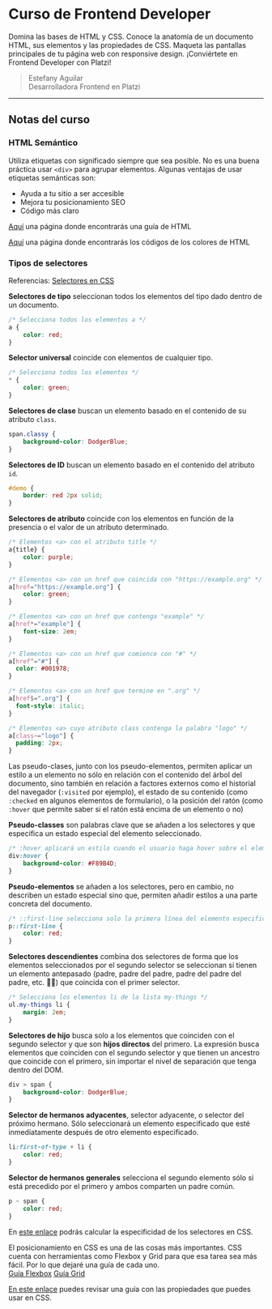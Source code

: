 # Curso de Frontend Developer

Domina las bases de HTML y CSS. Conoce la anatomía de un documento HTML, sus elementos y las propiedades de CSS. Maqueta las pantallas principales de tu página web con responsive design. ¡Conviértete en Frontend Developer con Platzi!

> Estefany Aguilar  
> Desarrolladora Frontend en Platzi

---

## Notas del curso

### HTML Semántico

Utiliza etiquetas con significado siempre que sea posible. No es una buena práctica usar `<div>` para agrupar elementos. Algunas ventajas de usar etiquetas semánticas son:

- Ayuda a tu sitio a ser accesible
- Mejora tu posicionamiento SEO
- Código más claro

[Aquí](https://htmlreference.io/) una página donde encontrarás una guía de HTML

[Aquí](https://htmlcolorcodes.com/es/nombres-de-los-colores/) una página donde encontrarás los códigos de los colores de HTML

### Tipos de selectores

Referencias: [Selectores en CSS](https://developer.mozilla.org/es/docs/Learn/CSS/Building_blocks/Selectors)

**Selectores de tipo** seleccionan todos los elementos del tipo dado dentro de un documento.

```css
/* Selecciona todos los elementos a */
a {
    color: red;
}
```

**Selector universal** coincide con elementos de cualquier tipo.

```css
/* Selecciona todos los elementos */
* {
    color: green;
}
```

**Selectores de clase** buscan un elemento basado en el contenido de su atributo `class`.

```css
span.classy {
    background-color: DodgerBlue;
}
```

**Selectores de ID** buscan un elemento basado en el contenido del atributo `id`.

```css
#demo {
    border: red 2px solid;
}
```

**Selectores de atributo** coincide con los elementos en función de la presencia o el valor de un atributo determinado.

```css
/* Elementos <a> con el atributo title */
a{title} {
    color: purple;
}

/* Elementos <a> con un href que coincida con "https://example.org" */
a[href="https://example.org"] {
    color: green;
}

/* Elementos <a> con un href que contenga "example" */
a[href*="example"] {
    font-size: 2em;
}

/* Elementos <a> con un href que comience con "#" */
a[href^="#"] {
  color: #001978;
}

/* Elementos <a> con un href que termine en ".org" */
a[href$=".org"] {
  font-style: italic;
}

/* Elementos <a> cuyo atributo class contenga la palabra "logo" */
a[class~="logo"] {
  padding: 2px;
}
```

Las pseudo-clases, junto con los pseudo-elementos, permiten aplicar un estilo a un elemento no sólo en relación con el contenido del árbol del documento, sino también en relación a factores externos como el historial del navegador (`:visited` por ejemplo), el estado de su contenido (como `:checked` en algunos elementos de formulario), o la posición del ratón (como `:hover` que permite saber si el ratón está encima de un elemento o no)

**Pseudo-classes** son palabras clave que se añaden a los selectores y que especifica un estado especial del elemento seleccionado.

```css
/* :hover aplicará un estilo cuando el usuario haga hover sobre el elemento especificado por el selector */
div:hover {
    background-color: #F89B4D;
}
```

**Pseudo-elementos** se añaden a los selectores, pero en cambio, no describen un estado especial sino que, permiten añadir estilos a una parte concreta del documento.

```css
/* ::first-line selecciona solo la primera línea del elemento especificado por el selector */
p::first-line {
    color: red;
}
```

**Selectores descendientes** combina dos selectores de forma que los elementos seleccionados por el segundo selector se seleccionan si tienen un elemento antepasado (padre, padre del padre, padre del padre del padre, etc. 🤣😁) que coincida con el primer selector.

```css
/* Selecciona los elementos li de la lista my-things */
ul.my-things li {
    margin: 2em;
}
```

**Selectores de hijo** busca solo a los elementos que coinciden con el segundo selector y que son **hijos directos** del primero. La expresión busca elementos que coinciden con el segundo selector y que tienen un ancestro que coincide con el primero, sin importar el nivel de separación que tenga dentro del DOM.

```css
div > span {
    background-color: DodgerBlue;
}
```

**Selector de hermanos adyacentes**, selector adyacente, o selector del próximo hermano. Sólo seleccionará un elemento especificado que esté inmediatamente después de otro elemento especificado.

```css
li:first-of-type + li {
    color: red;
}
```

**Selector de hermanos generales** selecciona el segundo elemento sólo si está precedido por el primero y ambos comparten un padre común.

```css
p ~ span {
    color: red;
}
```

En [este enlace](https://specificity.keegan.st/) podrás calcular la especificidad de los selectores en CSS.

El posicionamiento en CSS es una de las cosas más importantes. CSS cuenta con herramientas como Flexbox y Grid para que esa tarea sea más fácil. Por lo que dejaré una guía de cada uno.  
[Guía Flexbox](https://css-tricks.com/snippets/css/a-guide-to-flexbox/)
[Guía Grid](https://css-tricks.com/snippets/css/complete-guide-grid/)

[En este enlace](https://cssreference.io/) puedes revisar una guía con las propiedades que puedes usar en CSS.
